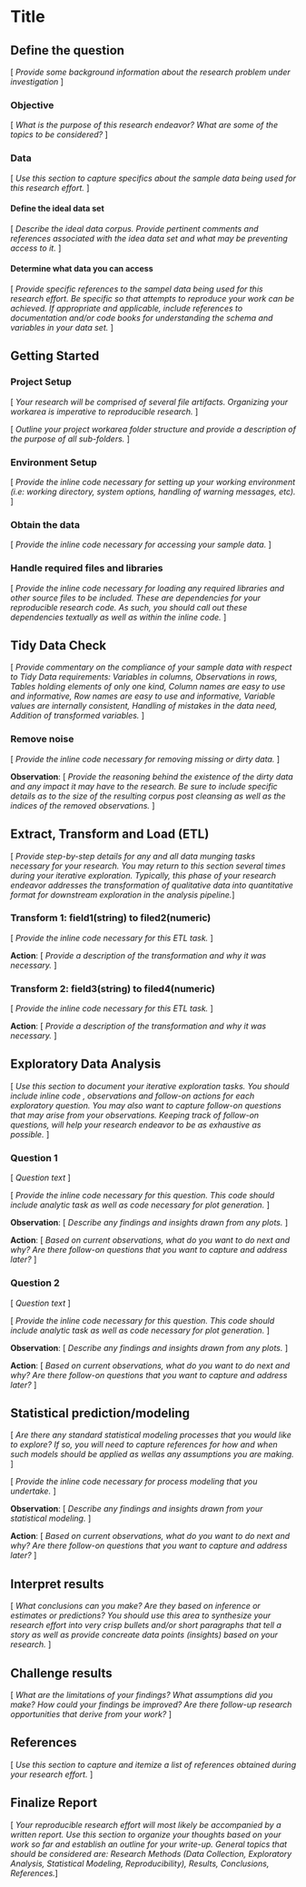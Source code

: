 Title
=========================================================

Define the question
--------------------
[ *Provide some background information about the research problem under investigation* ]

### Objective
[ *What is the purpose of this research endeavor? What are some of the topics to be considered?* ]

### Data
[ *Use this section to capture specifics about the sample data being used for this research effort.* ]

#### Define the ideal data set
[ *Describe the ideal data corpus. Provide pertinent comments and references associated with the idea data set and what may be preventing access to it.* ]

#### Determine what data you can access
[ *Provide specific references to the sampel data being used for this research effort. Be specific so that attempts to reproduce your work can be achieved. If appropriate and applicable, include references to documentation and/or code books for understanding the schema and variables in your data set.* ]

Getting Started
----------------

### Project Setup
[ *Your research will be comprised of several file artifacts. Organizing your workarea is imperative to reproducible research.* ]

[ *Outline your project workarea folder structure and provide a description of the purpose of all sub-folders.* ]

### Environment Setup
[ *Provide the inline code necessary for setting up your working environment (i.e: working directory, system options, handling of warning messages, etc).* ]

### Obtain the data
[ *Provide the inline code necessary for accessing your sample data.* ]

### Handle required files and libraries
[ *Provide the inline code necessary for loading any required libraries and other source files to be included. These are dependencies for your reproducible research code. As such, you should call out these dependencies textually as well as within the inline code.* ]

Tidy Data Check
----------------
[ *Provide commentary on the compliance of your sample data with respect to Tidy Data requirements: Variables in columns, Observations in rows, Tables holding elements of only one kind, Column names are easy to use and informative, Row names are easy to use and informative, Variable values are internally consistent, Handling of mistakes in the data need, Addition of transformed variables.* ]

### Remove noise
[ *Provide the inline code necessary for removing missing or dirty data.* ]

**Observation**: 
[ *Provide the reasoning behind the existence of the dirty data and any impact it may have to the research. Be sure to include specific details as to the size of the resulting corpus post cleansing as well as the indices of the removed observations.* ]

Extract, Transform and Load (ETL)
-----------------------------------
[ *Provide step-by-step details for any and all data munging tasks necessary for your research. You may return to this section several times during your iterative exploration. Typically, this phase of your research endeavor addresses the transformation of qualitative data into quantitative format for downstream exploration in the analysis pipeline.*]

### Transform 1: field1(string) to filed2(numeric)
[ *Provide the inline code necessary for this ETL task.* ]

**Action**: 
[ *Provide a description of the transformation and why it was necessary.* ]

### Transform 2: field3(string) to filed4(numeric)
[ *Provide the inline code necessary for this ETL task.* ]

**Action**: 
[ *Provide a description of the transformation and why it was necessary.* ]

Exploratory Data Analysis
----------------------------
[ *Use this section to document your iterative exploration tasks. You should include inline code , observations and follow-on actions for each exploratory question. You may also want to capture follow-on questions that may arise from your observations. Keeping track of follow-on questions, will help your research endeavor to be as exhaustive as possible.* ]

### Question 1
[ *Question text* ]

[ *Provide the inline code necessary for this question. This code should include analytic task as well as code necessary for plot generation.* ]

**Observation**: 
[ *Describe any findings and insights drawn from any plots.* ]

**Action**: 
[ *Based on current observations, what do you want to do next and why? Are there follow-on questions that you want to capture and address later?* ]

### Question 2
[ *Question text* ]

[ *Provide the inline code necessary for this question. This code should include analytic task as well as code necessary for plot generation.* ]

**Observation**: 
[ *Describe any findings and insights drawn from any plots.* ]

**Action**: 
[ *Based on current observations, what do you want to do next and why? Are there follow-on questions that you want to capture and address later?* ]


Statistical prediction/modeling
---------------------------------
[ *Are there any standard statistical modeling processes that you would like to explore? If so, you will need to capture references for how and when such models should be applied as wellas any assumptions you are making.* ]

[ *Provide the inline code necessary for process modeling that you undertake.* ]

**Observation**: 
[ *Describe any findings and insights drawn from your statistical modeling.* ]

**Action**: 
[ *Based on current observations, what do you want to do next and why? Are there follow-on questions that you want to capture and address later?* ]

Interpret results
------------------
[ *What conclusions can you make? Are they based on inference or estimates or predictions? You should use this area to synthesize your research effort into very crisp bullets and/or short paragraphs that tell a story as well as provide concreate data points (insights) based on your research.* ]

Challenge results
--------------------
[ *What are the limitations of your findings? What assumptions did you make? How could your findings be improved? Are there follow-up research opportunities that derive from your work?* ]

References
-------------
[ *Use this section to capture and itemize a list of references obtained during your research effort.* ]

Finalize Report
-----------------
[ *Your reproducible research effort will most likely be accompanied by a written report. Use this section to organize your thoughts based on your work so far and establish an outline for your write-up. General topics that should be considered are: Research Methods (Data Collection, Exploratory Analysis, Statistical Modeling, Reproducibility), Results, Conclusions, References.*]


